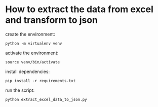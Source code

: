 # How to extract the data from excel and transform to json

create the environment:

```
python -m virtualenv venv
```

activate the environment:

```
source venv/bin/activate
```

install dependencies:

```
pip install -r requirements.txt
```

run the script:
```
python extract_excel_data_to_json.py
```

